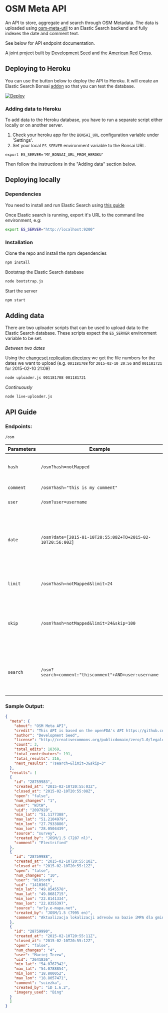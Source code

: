 # OSM Meta API

An API to store, aggregate and search through OSM Metadata. The data is uploaded using [osm-meta-util](https://github.com/osmlab/osm-meta-util) to an Elastic Search backend and fully indexes the date and comment text. 

See below for API endpoint documentation.

A joint project built by [Development Seed](https://github.com/developmentseed) and the [American Red Cross](https://github.com/americanredcross).

## Deploying to Heroku

You can use the button below to deploy the API to Heroku. It will create an Elastic Search Bonsai [addon](https://addons.heroku.com/bonsai) so that you can test the database.

[![Deploy](https://www.herokucdn.com/deploy/button.png)](https://heroku.com/deploy)

### Adding data to Heroku

To add data to the Heroku database, you have to run a separate script either locally or on another server. 

1. Check your heroku app for the `BONSAI_URL` configuration variable under 'Settings'. 
2. Set your local `ES_SERVER` environment variable to the Bonsai URL. 

```
export ES_SERVER='MY_BONSAI_URL_FROM_HEROKU'
```

Then follow the instructions in the "Adding data" section below.


## Deploying locally

### Dependencies

You need to install and run Elastic Search using [this guide](http://www.elasticsearch.org/guide/en/elasticsearch/reference/current/setup.html)

Once Elastic search is running, export it's URL to the command line environment, e.g:

```sh
export ES_SERVER="http://localhost:9200"
```
### Installation

Clone the repo and install the npm dependencies
```sh
npm install
```

Bootstrap the Elastic Search database
```sh
node bootstrap.js
``` 

Start the server
```sh
npm start
```

## Adding data

There are two uploader scripts that can be used to upload data to the Elastic Search database. These scripts expect the `ES_SERVER` environment variable to be set.

*Between two dates*

Using the [changeset replication directory](http://planet.osm.org/replication/changesets/) we get the file numbers for the dates we want to upload (e.g. `001181708` for `2015-02-10 20:56` and `001181721` for 2015-02-10 21:09) 

```sh
node uploader.js 001181708 001181721
```

*Continuously*

```sh
node live-uploader.js
```

## API Guide

### Endpoints:

    /osm

| Parameters | Example | Definition
| ----    | ----- | -----
| `hash`    | `/osm?hash=notMapped` | search for the hashed data. **Do NOT use `#`**
| `comment` | `/osm?hash="this is my comment"` | search in comments
| `user`  | `/osm?user=username` | search among users
| `date`  | `/osm?date=[2015-01-10T20:55:08Z+TO+2015-02-10T20:56:00Z]` | search date range in `closed_at` field. You have to follow the correct date format: `YYYY-mm-ddThh:mm:ssZ`
| `limit` | `/osm?hash=notMapped&limit=24` | set a limit to output. Default is 1. Max is 1000
| `skip` | `/osm?hash=notMapped&limit=24&skip=100` | skips records. Should be used with limit to create pagination effect
| `search` | `/osm?search=comment:"thiscomment"+AND+user:username` | search in everything. Use [Apache Lucene - Query Parser Syntax](http://lucene.apache.org/core/2_9_4/queryparsersyntax.html)

### Sample Output:

```json
{
  "meta": {
    "about": "OSM Meta API",
    "credit": "This API is based on the openFDA's API https://github.com/FDA/openfda/tree/master/api ",
    "author": "Development Seed",
    "license": "http://creativecommons.org/publicdomain/zero/1.0/legalcode",
    "count": 3,
    "total_edits": 18369,
    "total_contributors": 191,
    "total_results": 316,
    "next_results": "?search=&limit=3&skip=3"
  },
  "results": [
  {
    "id": "28759983",
    "created_at": "2015-02-10T20:55:03Z",
    "closed_at": "2015-02-10T20:55:08Z",
    "open": "false",
    "num_changes": "1",
    "user": "WJtW",
    "uid": "2097920",
    "min_lat": "51.1177388",
    "max_lat": "51.2104979",
    "min_lon": "27.7933886",
    "max_lon": "28.0504439",
    "source": "survey",
    "created_by": "JOSM/1.5 (7287 nl)",
    "comment": "Electrified"
  },
  {
    "id": "28759988",
    "created_at": "2015-02-10T20:55:10Z",
    "closed_at": "2015-02-10T20:55:12Z",
    "open": "false",
    "num_changes": "10",
    "user": "WiktorN",
    "uid": "1410361",
    "min_lat": "49.8545578",
    "max_lat": "49.8681715",
    "min_lon": "22.8141334",
    "max_lon": "22.8355397",
    "source": "orly.e-mapa.net",
    "created_by": "JOSM/1.5 (7995 en)",
    "comment": "Aktualizacja lokalizacji adresów na bazie iMPA dla gminy Orły"
  },
  {
    "id": "28759990",
    "created_at": "2015-02-10T20:55:11Z",
    "closed_at": "2015-02-10T20:55:12Z",
    "open": "false",
    "num_changes": "4",
    "user": "Maciej Tczew",
    "uid": "2641836",
    "min_lat": "54.0767342",
    "max_lat": "54.0788854",
    "min_lon": "18.800052",
    "max_lon": "18.8057471",
    "comment": "scieżka",
    "created_by": "iD 1.6.2",
    "imagery_used": "Bing"
  }
  ]
}

```

